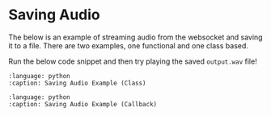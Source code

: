 # Saving Audio
The below is an example of streaming audio from the websocket and saving it to a file.
There are two examples, one functional and one class based.

Run the below code snippet and then try playing the saved `output.wav` file!

```{literalinclude} ../../../../snippets/class/save_audio.py
:language: python
:caption: Saving Audio Example (Class)
```

```{literalinclude} ../../../../snippets/callback/save_audio.py
:language: python
:caption: Saving Audio Example (Callback)
```
